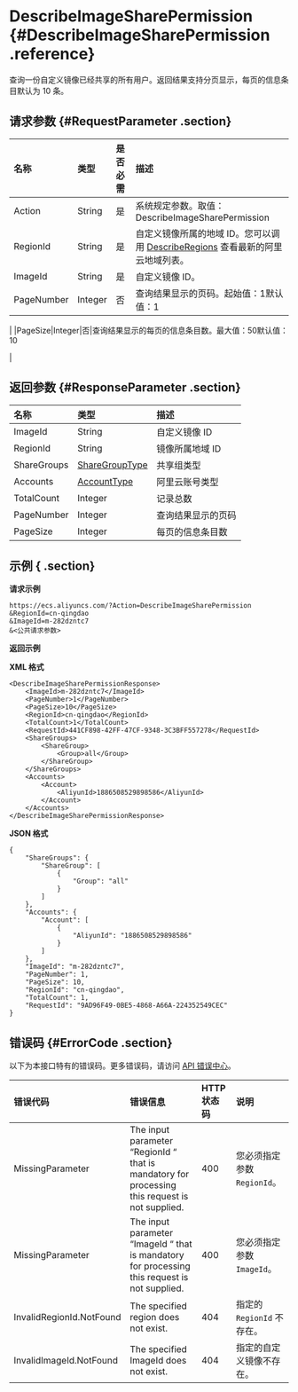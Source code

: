 # DescribeImageSharePermission {#DescribeImageSharePermission .reference}

查询一份自定义镜像已经共享的所有用户。返回结果支持分页显示，每页的信息条目默认为 10 条。

## 请求参数 {#RequestParameter .section}

|名称|类型|是否必需|描述|
|:-|:-|:---|:-|
|Action|String|是|系统规定参数。取值：DescribeImageSharePermission|
|RegionId|String|是|自定义镜像所属的地域 ID。您可以调用 [DescribeRegions](cn.zh-CN/API参考/地域/DescribeRegions.md#) 查看最新的阿里云地域列表。|
|ImageId|String|是|自定义镜像 ID。|
|PageNumber|Integer|否|查询结果显示的页码。起始值：1默认值：1

|
|PageSize|Integer|否|查询结果显示的每页的信息条目数。最大值：50默认值：10

|

## 返回参数 {#ResponseParameter .section}

|名称|类型|描述|
|:-|:-|:-|
|ImageId|String|自定义镜像 ID|
|RegionId|String|镜像所属地域 ID|
|ShareGroups|[ShareGroupType](cn.zh-CN/API参考/数据类型/ShareGroupType.md#)|共享组类型|
|Accounts|[AccountType](cn.zh-CN/API参考/数据类型/AccountType.md#)|阿里云账号类型|
|TotalCount|Integer|记录总数|
|PageNumber|Integer|查询结果显示的页码|
|PageSize|Integer|每页的信息条目数|

## 示例 { .section}

**请求示例** 

```
https://ecs.aliyuncs.com/?Action=DescribeImageSharePermission
&RegionId=cn-qingdao
&ImageId=m-282dzntc7
&<公共请求参数>
```

**返回示例** 

**XML 格式**

```
<DescribeImageSharePermissionResponse>
    <ImageId>m-282dzntc7</ImageId>
    <PageNumber>1</PageNumber>
    <PageSize>10</PageSize>
    <RegionId>cn-qingdao</RegionId>
    <TotalCount>1</TotalCount>
    <RequestId>441CF898-42FF-47CF-9348-3C3BFF557278</RequestId>
    <ShareGroups>
        <ShareGroup>
            <Group>all</Group>
        </ShareGroup>
    </ShareGroups>
    <Accounts>
        <Account>
            <AliyunId>1886508529898586</AliyunId>
        </Account>
    </Accounts>
</DescribeImageSharePermissionResponse>
```

 **JSON 格式** 

```
{
    "ShareGroups": {
        "ShareGroup": [
            {
                "Group": "all"
            }
        ]
    },
    "Accounts": {
        "Account": [
            {
                "AliyunId": "1886508529898586"
            }
        ]
    },
    "ImageId": "m-282dzntc7",
    "PageNumber": 1,
    "PageSize": 10,
    "RegionId": "cn-qingdao",
    "TotalCount": 1,
    "RequestId": "9AD96F49-0BE5-4868-A66A-224352549CEC"
}
```

## 错误码 {#ErrorCode .section}

以下为本接口特有的错误码。更多错误码，请访问 [API 错误中心](https://error-center.aliyun.com/status/product/Ecs)。

|错误代码|错误信息|HTTP 状态码|说明|
|:---|:---|:-------|:-|
|MissingParameter|The input parameter “RegionId “ that is mandatory for processing this request is not supplied.|400|您必须指定参数 `RegionId`。|
|MissingParameter|The input parameter “ImageId “ that is mandatory for processing this request is not supplied.|400|您必须指定参数 `ImageId`。|
|InvalidRegionId.NotFound|The specified region does not exist.|404|指定的 `RegionId` 不存在。|
|InvalidImageId.NotFound|The specified ImageId does not exist.|404|指定的自定义镜像不存在。|

